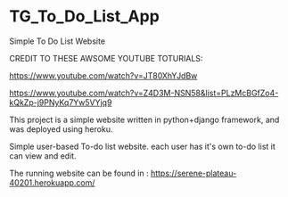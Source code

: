 # TG_To_Do_List_App
Simple To Do List Website

CREDIT TO THESE AWSOME YOUTUBE TOTURIALS:

  https://www.youtube.com/watch?v=JT80XhYJdBw
  
  https://www.youtube.com/watch?v=Z4D3M-NSN58&list=PLzMcBGfZo4-kQkZp-j9PNyKq7Yw5VYjq9
  
This project is a simple website written in python+django framework, and was deployed using heroku.

Simple user-based To-do list website. each user has it's own to-do list it can view and edit.

The running website can be found in : https://serene-plateau-40201.herokuapp.com/
